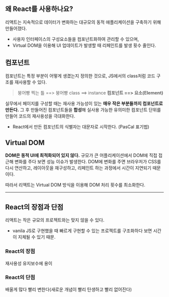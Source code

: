 ## 왜 React를 사용하나요?

리액트는 지속적으로 데이터가 변화하는 대규모의 동적 애플리케이션을 구축하기 위해 만들어졌다.

- 사용자 인터페이스의 구성요소들을 컴포넌트화하여 관리할 수 있으며,
- Virtual DOM을 이용해 UI 업데이트가 발생할 때 리페인트를 발생 횟수 줄인다.

## 컴포넌트

컴포넌트는 특정 부분이 어떻게 생겼는지 정의한 것으로, JS에서의 class처럼 코드 구조를 재사용할 수 있다.

> 붕어빵 찍는 틀 ==> 붕어빵
> class ==> instance
> **컴포넌트 ==> 요소(Element)**

실무에서 페이지를 구성할 때는 재사용 가능성이 있는 **매우 작은 부분들까지 컴포넌트로 만든다.** 그 후 만들어진 컴포넌트들을 **합성**해 실사용 가능한 유의미한 컴포넌트 단위를 만들어 코드의 재사용성을 극대화한다.

- React에서 만든 컴포넌트의 식별자는 대문자로 시작한다. (PasCal 표기법)

## Virtual DOM

**DOM은 동적 UI에 최적화되어 있지 않다.**
규모가 큰 어플리케이션에서 DOM에 직접 접근해 변화를 주다 보면 성능 이슈가 발생한다. DOM에 변화를 주면 브라우저가 CSS를 다시 연산하고, 레이아웃을 재구성하고, 리페인트 하는 과정에서 시간이 지연되기 때문이다.

따라서 리액트는 Virtual DOM 방식을 이용해 DOM 처리 횟수를 최소화한다.

---

## React의 장점과 단점

리액트는 작은 규모의 프로젝트와는 맞지 않을 수 있다.

- vanila JS로 구현했을 때 빠르게 구현할 수 있는 프로젝트를 구조화하다 보면 시간이 지체될 수 있기 때문.

### React의 장점

재사용성
유지보수에 용이

### React의 단점

배울게 많다
빨리 변한다(새로운 개념이 빨리 탄생하고 빨리 없어진다)
